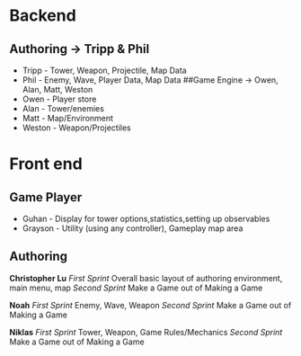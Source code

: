 # Backend

## Authoring -> Tripp & Phil
* Tripp - Tower, Weapon, Projectile, Map Data
* Phil - Enemy, Wave, Player Data, Map Data
##Game Engine -> Owen, Alan, Matt, Weston
* Owen - Player store
* Alan - Tower/enemies
* Matt - Map/Environment
* Weston - Weapon/Projectiles
	
	
# Front end

## Game Player
* Guhan - Display for tower options,statistics,setting up observables
* Grayson - Utility (using any controller), Gameplay map area

## Authoring
**Christopher Lu**
*First Sprint*
Overall basic layout of authoring environment, main menu, map
*Second Sprint*
Make a Game out of Making a Game

**Noah**
*First Sprint*
Enemy, Wave, Weapon
*Second Sprint*
Make a Game out of Making a Game

**Niklas**
*First Sprint*
Tower, Weapon, Game Rules/Mechanics
*Second Sprint*
Make a Game out of Making a Game